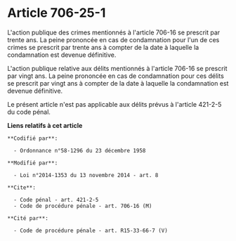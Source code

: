 # Article 706-25-1

L'action publique des crimes mentionnés à l'article 706-16 se prescrit par trente ans. La peine prononcée en cas de
condamnation pour l'un de ces crimes se prescrit par trente ans à compter de la date à laquelle la condamnation est devenue
définitive. 

L'action publique relative aux délits mentionnés à l'article 706-16 se prescrit par vingt ans. La peine prononcée en cas de
condamnation pour ces délits se prescrit par vingt ans à compter de la date à laquelle la condamnation est devenue
définitive. 

Le présent article n'est pas applicable aux délits prévus à l'article 421-2-5 du code pénal.

**Liens relatifs à cet article**

	**Codifié par**:

	  - Ordonnance n°58-1296 du 23 décembre 1958

	**Modifié par**:

	  - Loi n°2014-1353 du 13 novembre 2014 - art. 8

	**Cite**:

	  - Code pénal - art. 421-2-5
	  - Code de procédure pénale - art. 706-16 (M)

	**Cité par**:

	  - Code de procédure pénale - art. R15-33-66-7 (V)
